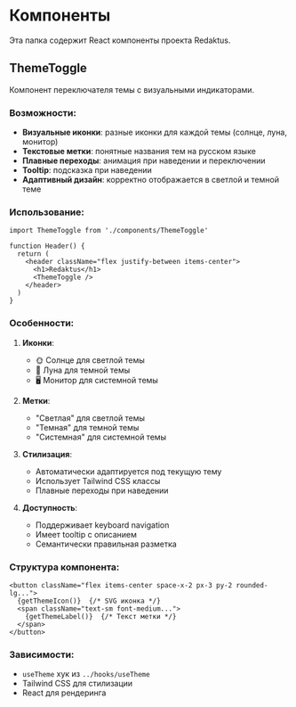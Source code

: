 # Компоненты

Эта папка содержит React компоненты проекта Redaktus.

## ThemeToggle

Компонент переключателя темы с визуальными индикаторами.

### Возможности:

- **Визуальные иконки**: разные иконки для каждой темы (солнце, луна, монитор)
- **Текстовые метки**: понятные названия тем на русском языке
- **Плавные переходы**: анимация при наведении и переключении
- **Tooltip**: подсказка при наведении
- **Адаптивный дизайн**: корректно отображается в светлой и темной теме

### Использование:

```tsx
import ThemeToggle from './components/ThemeToggle'

function Header() {
  return (
    <header className="flex justify-between items-center">
      <h1>Redaktus</h1>
      <ThemeToggle />
    </header>
  )
}
```

### Особенности:

1. **Иконки**: 
   - 🌞 Солнце для светлой темы
   - 🌙 Луна для темной темы  
   - 🖥️ Монитор для системной темы

2. **Метки**:
   - "Светлая" для светлой темы
   - "Темная" для темной темы
   - "Системная" для системной темы

3. **Стилизация**:
   - Автоматически адаптируется под текущую тему
   - Использует Tailwind CSS классы
   - Плавные переходы при наведении

4. **Доступность**:
   - Поддерживает keyboard navigation
   - Имеет tooltip с описанием
   - Семантически правильная разметка

### Структура компонента:

```tsx
<button className="flex items-center space-x-2 px-3 py-2 rounded-lg...">
  {getThemeIcon()}  {/* SVG иконка */}
  <span className="text-sm font-medium...">
    {getThemeLabel()}  {/* Текст метки */}
  </span>
</button>
```

### Зависимости:

- `useTheme` хук из `../hooks/useTheme`
- Tailwind CSS для стилизации
- React для рендеринга 
